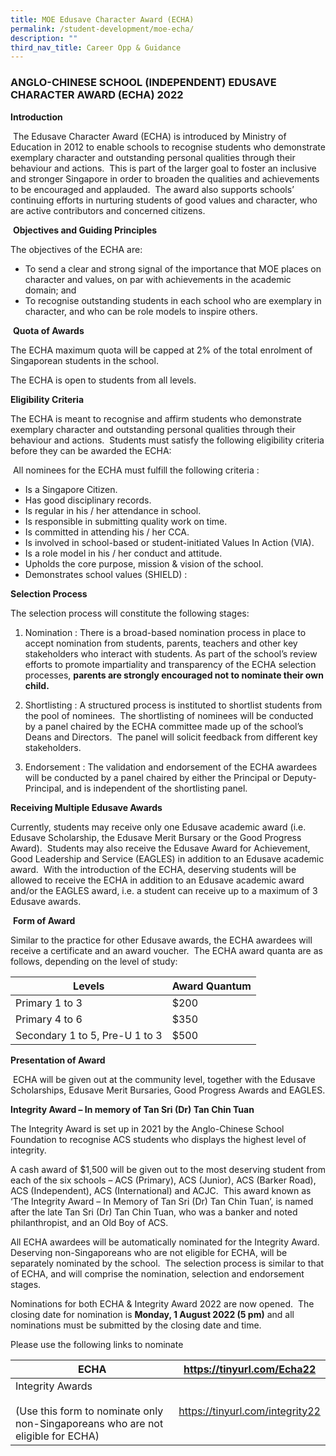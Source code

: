 ```yaml
---
title: MOE Edusave Character Award (ECHA)
permalink: /student-development/moe-echa/
description: ""
third_nav_title: Career Opp & Guidance
---
```

### ANGLO-CHINESE SCHOOL (INDEPENDENT) EDUSAVE CHARACTER AWARD (ECHA) 2022

**Introduction**

 The Edusave Character Award (ECHA) is introduced by Ministry of Education in 2012 to enable schools to recognise students who demonstrate exemplary character and outstanding personal qualities through their behaviour and actions.  This is part of the larger goal to foster an inclusive and stronger Singapore in order to broaden the qualities and achievements to be encouraged and applauded.  The award also supports schools’ continuing efforts in nurturing students of good values and character, who are active contributors and concerned citizens.

 **Objectives and Guiding Principles**

The objectives of the ECHA are:

*   To send a clear and strong signal of the importance that MOE places on character and values, on par with achievements in the academic domain; and
*   To recognise outstanding students in each school who are exemplary in character, and who can be role models to inspire others.

 **Quota of Awards**

The ECHA maximum quota will be capped at 2% of the total enrolment of Singaporean students in the school.

The ECHA is open to students from all levels. 

**Eligibility Criteria**

The ECHA is meant to recognise and affirm students who demonstrate exemplary character and outstanding personal qualities through their behaviour and actions.  Students must satisfy the following eligibility criteria before they can be awarded the ECHA:

 All nominees for the ECHA must fulfill the following criteria :

*   Is a Singapore Citizen.
*   Has good disciplinary records.
*   Is regular in his / her attendance in school.
*   Is responsible in submitting quality work on time.
*   Is committed in attending his / her CCA.
*   Is involved in school-based or student-initiated Values In Action (VIA).
*   Is a role model in his / her conduct and attitude.
*   Upholds the core purpose, mission & vision of the school.
*   Demonstrates school values (SHIELD) :

**Selection Process**

The selection process will constitute the following stages: 

1.  Nomination : There is a broad-based nomination process in place to accept nomination from students, parents, teachers and other key stakeholders who interact with students. As part of the school’s review efforts to promote impartiality and transparency of the ECHA selection processes, **parents are strongly encouraged not to nominate their own child.**

2.  Shortlisting : A structured process is instituted to shortlist students from the pool of nominees.  The shortlisting of nominees will be conducted by a panel chaired by the ECHA committee made up of the school’s Deans and Directors.  The panel will solicit feedback from different key stakeholders.

3.  Endorsement : The validation and endorsement of the ECHA awardees will be conducted by a panel chaired by either the Principal or Deputy-Principal, and is independent of the shortlisting panel.   

**Receiving Multiple Edusave Awards**

Currently, students may receive only one Edusave academic award (i.e. Edusave Scholarship, the Edusave Merit Bursary or the Good Progress Award).  Students may also receive the Edusave Award for Achievement, Good Leadership and Service (EAGLES) in addition to an Edusave academic award.  With the introduction of the ECHA, deserving students will be allowed to receive the ECHA in addition to an Edusave academic award and/or the EAGLES award, i.e. a student can receive up to a maximum of 3 Edusave awards.

 **Form of Award**

Similar to the practice for other Edusave awards, the ECHA awardees will receive a certificate and an award voucher.  The ECHA award quanta are as follows, depending on the level of study:

<table>
<thead>
  <tr>
    <th>Levels</th>
    <th>Award Quantum</th>
  </tr>
</thead>
<tbody>
  <tr>
    <td>Primary 1 to 3</td>
    <td>$200</td>
  </tr>
  <tr>
    <td>Primary 4 to 6</td>
    <td>$350</td>
  </tr>
  <tr>
    <td>Secondary 1 to 5, Pre-U 1 to 3</td>
    <td>$500</td>
  </tr>
</tbody>
</table>

**Presentation of Award**

 ECHA will be given out at the community level, together with the Edusave Scholarships, Edusave Merit Bursaries, Good Progress Awards and EAGLES.

**Integrity Award – In memory of Tan Sri (Dr) Tan Chin Tuan**

The Integrity Award is set up in 2021 by the Anglo-Chinese School Foundation to recognise ACS students who displays the highest level of integrity.

A cash award of $1,500 will be given out to the most deserving student from each of the six schools – ACS (Primary), ACS (Junior), ACS (Barker Road), ACS (Independent), ACS (International) and ACJC.  This award known as ‘The Integrity Award – In Memory of Tan Sri (Dr) Tan Chin Tuan’, is named after the late Tan Sri (Dr) Tan Chin Tuan, who was a banker and noted philanthropist, and an Old Boy of ACS.

All ECHA awardees will be automatically nominated for the Integrity Award. Deserving non-Singaporeans who are not eligible for ECHA, will be separately nominated by the school.  The selection process is similar to that of ECHA, and will comprise the nomination, selection and endorsement stages.

Nominations for both ECHA & Integrity Award 2022 are now opened.  The closing date for nomination is **Monday, 1 August 2022 (5 pm)** and all nominations must be submitted by the closing date and time.

Please use the following links to nominate

<table>
<thead>
  <tr>
    <th>ECHA</th>
    <th><a href="https://tinyurl.com/Echa22">https://tinyurl.com/Echa22</a></th>
  </tr>
</thead>
<tbody>
  <tr>
    <td>Integrity Awards<br><br>(Use this form to nominate only non-Singaporeans who are not eligible for ECHA)</td>
    <td><a href="https://tinyurl.com/integrity22">https://tinyurl.com/integrity22</a></td>
  </tr>
</tbody>
</table>